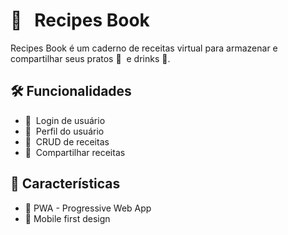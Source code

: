 # :sushi: &nbsp; Recipes Book

Recipes Book é um caderno de receitas virtual para armazenar e compartilhar seus pratos :spaghetti:&nbsp; e drinks&nbsp;:tropical_drink:.

## :hammer_and_wrench: Funcionalidades

- :key:&nbsp; Login de usuário
- :bust_in_silhouette:&nbsp; Perfil do usuário
- :custard:&nbsp; CRUD de receitas
- :link:&nbsp; Compartilhar receitas

## :microscope: Características

- :school_satchel: PWA - Progressive Web App
- :iphone: Mobile first design
